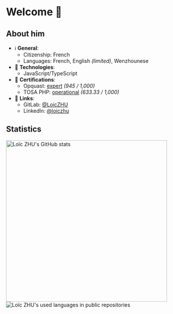 # Welcome 👋

<!--
**LoicZHU/LoicZHU** is a ✨ _special_ ✨ repository because its `README.md` (this file) appears on your GitHub profile.

Here are some ideas to get you started:

- 🔭 I’m currently working on ...
- 🌱 I’m currently learning ...
- 👯 I’m looking to collaborate on ...
- 🤔 I’m looking for help with ...
- 💬 Ask me about ...
- 📫 How to reach me: ...
- 😄 Pronouns: ...
- ⚡ Fun fact: ...
-->

## About him
- ℹ️ __General__:
  - Citizenship: French
  - Languages: French, English <i>(limited)</i>, Wenzhounese
- 🧰 __Technologies__:
  - JavaScript/TypeScript
- 📜 __Certifications__:
  - Opquast: [expert](https://directory.opquast.com/fr/certificat/XMWIV1/) _(945 / 1,000)_
  - TOSA PHP: [operational](https://www.isograd.com/FR/verificationcertification.php?param=Uld2bStyVU1FdnRpVFJjZUNWczRxaUM2RHM5aWoyUUR4a1pjL080LzlwUy9aTTJOd3Q1R2ppdFQxMUJGZTFOSW1ObW1QSjI1YitUOFhEWGhCTStrVXc9PTo6LZ3BCjrP6koPvq126090aQ) _(633.33 / 1,000)_
- 🔗 __Links__:
  - GitLab: [@LoicZHU](http://gitlab.com/LoicZHU)
  - LinkedIn: [@loiczhu](http://linkedin.com/in/loiczhu)

## Statistics
<div>
  <img width="440" src="https://github-readme-stats.vercel.app/api?username=loiczhu&count_private=true&show_icons=true&theme=dracula&include_all_commits=true&custom_title=Overview&line_height=28" alt="Loïc ZHU's GitHub stats"/>

  <img src="https://github-readme-stats.vercel.app/api/top-langs/?username=loiczhu&langs_count=10&theme=dracula&layout=compact&custom_title=Used%20languages%20in%20public%20repos.&hide=vue" alt="Loïc ZHU's used languages in public repositories" />
</div>
